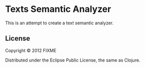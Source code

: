 # Texts Semantic Analyzer

This is an attempt to create a text semantic analyzer.

## License

Copyright © 2012 FIXME

Distributed under the Eclipse Public License, the same as Clojure.
